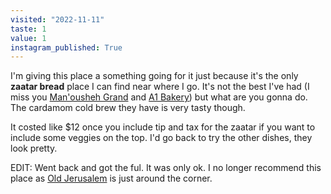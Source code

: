 ```yaml
---
visited: "2022-11-11"
taste: 1
value: 1
instagram_published: True
---
```


I'm giving this place a something going for it just because it's the only **zaatar bread** place I can find near where I go. It's not the best I've had (I miss you [Man'ousheh Grand](https://thegoodtaste.guide/places/manousheh-grand/) and [A1 Bakery](a1bakery.com.au/)) but what are you gonna do. The cardamom cold brew they have is very tasty though.

It costed like $12 once you include tip and tax for the zaatar if you want to include some veggies on the top. I'd go back to try the other dishes, they look pretty.


EDIT: Went back and got the ful. It was only ok. I no longer recommend this place as [Old Jerusalem](/places/old-jerusalem) is just around the corner.
